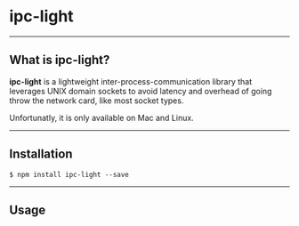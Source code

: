 # ipc-light

----
## What is ipc-light?

**ipc-light** is a lightweight inter-process-communication library
that leverages UNIX domain sockets to avoid latency and overhead of 
going throw the network card, like most socket types.

Unfortunatly, it is only available on Mac and Linux.


----
## Installation

    $ npm install ipc-light --save


----
## Usage

